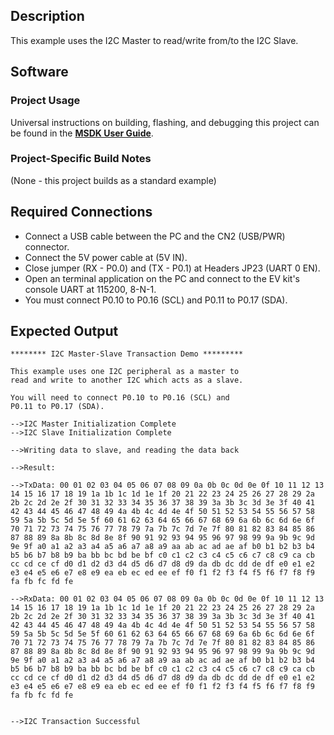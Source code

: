 ## Description

This example uses the I2C Master to read/write from/to the I2C Slave. 

## Software

### Project Usage

Universal instructions on building, flashing, and debugging this project can be found in the **[MSDK User Guide](https://analogdevicesinc.github.io/msdk/USERGUIDE/)**.

### Project-Specific Build Notes

(None - this project builds as a standard example)

## Required Connections

-   Connect a USB cable between the PC and the CN2 (USB/PWR) connector.
-   Connect the 5V power cable at (5V IN).
-   Close jumper (RX - P0.0) and (TX - P0.1) at Headers JP23 (UART 0 EN).
-   Open an terminal application on the PC and connect to the EV kit's console UART at 115200, 8-N-1.
-   You must connect P0.10 to P0.16 (SCL) and P0.11 to P0.17 (SDA).

## Expected Output
```
******** I2C Master-Slave Transaction Demo *********

This example uses one I2C peripheral as a master to
read and write to another I2C which acts as a slave.

You will need to connect P0.10 to P0.16 (SCL) and
P0.11 to P0.17 (SDA).

-->I2C Master Initialization Complete
-->I2C Slave Initialization Complete

-->Writing data to slave, and reading the data back

-->Result:

-->TxData: 00 01 02 03 04 05 06 07 08 09 0a 0b 0c 0d 0e 0f 10 11 12 13 14 15 16 17 18 19 1a 1b 1c 1d 1e 1f 20 21 22 23 24 25 26 27 28 29 2a 2b 2c 2d 2e 2f 30 31 32 33 34 35 36 37 38 39 3a 3b 3c 3d 3e 3f 40 41 42 43 44 45 46 47 48 49 4a 4b 4c 4d 4e 4f 50 51 52 53 54 55 56 57 58 59 5a 5b 5c 5d 5e 5f 60 61 62 63 64 65 66 67 68 69 6a 6b 6c 6d 6e 6f 70 71 72 73 74 75 76 77 78 79 7a 7b 7c 7d 7e 7f 80 81 82 83 84 85 86 87 88 89 8a 8b 8c 8d 8e 8f 90 91 92 93 94 95 96 97 98 99 9a 9b 9c 9d 9e 9f a0 a1 a2 a3 a4 a5 a6 a7 a8 a9 aa ab ac ad ae af b0 b1 b2 b3 b4 b5 b6 b7 b8 b9 ba bb bc bd be bf c0 c1 c2 c3 c4 c5 c6 c7 c8 c9 ca cb cc cd ce cf d0 d1 d2 d3 d4 d5 d6 d7 d8 d9 da db dc dd de df e0 e1 e2 e3 e4 e5 e6 e7 e8 e9 ea eb ec ed ee ef f0 f1 f2 f3 f4 f5 f6 f7 f8 f9 fa fb fc fd fe

-->RxData: 00 01 02 03 04 05 06 07 08 09 0a 0b 0c 0d 0e 0f 10 11 12 13 14 15 16 17 18 19 1a 1b 1c 1d 1e 1f 20 21 22 23 24 25 26 27 28 29 2a 2b 2c 2d 2e 2f 30 31 32 33 34 35 36 37 38 39 3a 3b 3c 3d 3e 3f 40 41 42 43 44 45 46 47 48 49 4a 4b 4c 4d 4e 4f 50 51 52 53 54 55 56 57 58 59 5a 5b 5c 5d 5e 5f 60 61 62 63 64 65 66 67 68 69 6a 6b 6c 6d 6e 6f 70 71 72 73 74 75 76 77 78 79 7a 7b 7c 7d 7e 7f 80 81 82 83 84 85 86 87 88 89 8a 8b 8c 8d 8e 8f 90 91 92 93 94 95 96 97 98 99 9a 9b 9c 9d 9e 9f a0 a1 a2 a3 a4 a5 a6 a7 a8 a9 aa ab ac ad ae af b0 b1 b2 b3 b4 b5 b6 b7 b8 b9 ba bb bc bd be bf c0 c1 c2 c3 c4 c5 c6 c7 c8 c9 ca cb cc cd ce cf d0 d1 d2 d3 d4 d5 d6 d7 d8 d9 da db dc dd de df e0 e1 e2 e3 e4 e5 e6 e7 e8 e9 ea eb ec ed ee ef f0 f1 f2 f3 f4 f5 f6 f7 f8 f9 fa fb fc fd fe


-->I2C Transaction Successful
```